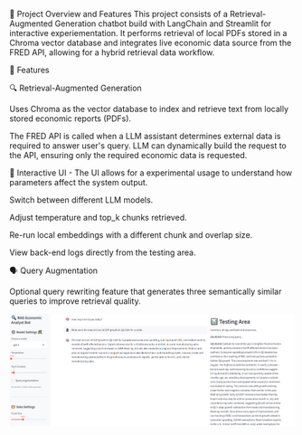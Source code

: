 📝 Project Overview and Features
This project consists of a Retrieval-Augmented Generation chatbot build with LangChain and Streamlit for 
interactive experiementation. It performs retrieval of local PDFs stored in a Chroma vector database
and integrates live economic data source from the FRED API, allowing for a hybrid retrieval data workflow.

🚀 Features

🔍 Retrieval-Augmented Generation

Uses Chroma as the vector database to index and retrieve text from locally stored economic reports (PDFs).

The FRED API is called when a LLM assistant determines external data is required to answer user's query. LLM can dynamically build the request to the API, ensuring only the required economic data is requested.


🧩 Interactive UI - The UI allows for a experimental usage to understand how parameters affect the system output.

Switch between different LLM models.

Adjust temperature and top_k chunks retrieved.

Re-run local embeddings with a different chunk and overlap size.

View back-end logs directly from the testing area.


🗣️ Query Augmentation

Optional query rewriting feature that generates three semantically similar queries to improve retrieval quality.



![alt text](image.png)